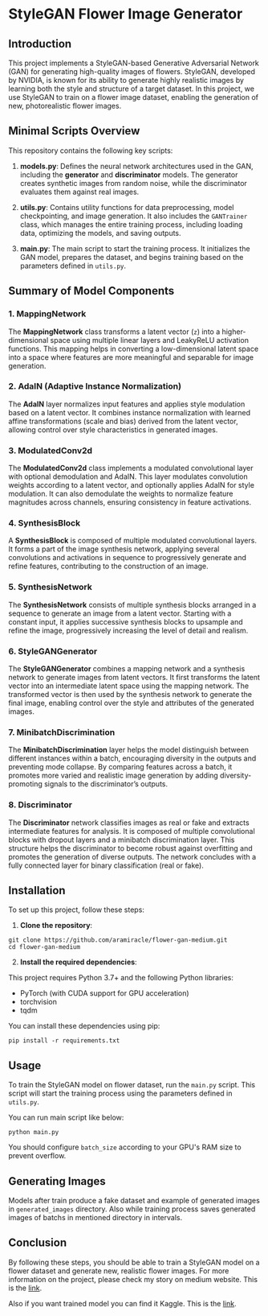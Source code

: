 # StyleGAN Flower Image Generator

## Introduction

This project implements a StyleGAN-based Generative Adversarial Network (GAN) for generating high-quality images of flowers. StyleGAN, developed by NVIDIA, is known for its ability to generate highly realistic images by learning both the style and structure of a target dataset. In this project, we use StyleGAN to train on a flower image dataset, enabling the generation of new, photorealistic flower images.

## Minimal Scripts Overview

This repository contains the following key scripts:

1. **models.py**: Defines the neural network architectures used in the GAN, including the **generator** and **discriminator** models. The generator creates synthetic images from random noise, while the discriminator evaluates them against real images.

2. **utils.py**: Contains utility functions for data preprocessing, model checkpointing, and image generation. It also includes the `GANTrainer` class, which manages the entire training process, including loading data, optimizing the models, and saving outputs.

3. **main.py**: The main script to start the training process. It initializes the GAN model, prepares the dataset, and begins training based on the parameters defined in `utils.py`.

## Summary of Model Components

### 1. MappingNetwork
The **MappingNetwork** class transforms a latent vector (`z`) into a higher-dimensional space using multiple linear layers and LeakyReLU activation functions. This mapping helps in converting a low-dimensional latent space into a space where features are more meaningful and separable for image generation.

### 2. AdaIN (Adaptive Instance Normalization)
The **AdaIN** layer normalizes input features and applies style modulation based on a latent vector. It combines instance normalization with learned affine transformations (scale and bias) derived from the latent vector, allowing control over style characteristics in generated images.

### 3. ModulatedConv2d
The **ModulatedConv2d** class implements a modulated convolutional layer with optional demodulation and AdaIN. This layer modulates convolution weights according to a latent vector, and optionally applies AdaIN for style modulation. It can also demodulate the weights to normalize feature magnitudes across channels, ensuring consistency in feature activations.

### 4. SynthesisBlock
A **SynthesisBlock** is composed of multiple modulated convolutional layers. It forms a part of the image synthesis network, applying several convolutions and activations in sequence to progressively generate and refine features, contributing to the construction of an image.

### 5. SynthesisNetwork
The **SynthesisNetwork** consists of multiple synthesis blocks arranged in a sequence to generate an image from a latent vector. Starting with a constant input, it applies successive synthesis blocks to upsample and refine the image, progressively increasing the level of detail and realism.

### 6. StyleGANGenerator
The **StyleGANGenerator** combines a mapping network and a synthesis network to generate images from latent vectors. It first transforms the latent vector into an intermediate latent space using the mapping network. The transformed vector is then used by the synthesis network to generate the final image, enabling control over the style and attributes of the generated images.

### 7. MinibatchDiscrimination
The **MinibatchDiscrimination** layer helps the model distinguish between different instances within a batch, encouraging diversity in the outputs and preventing mode collapse. By comparing features across a batch, it promotes more varied and realistic image generation by adding diversity-promoting signals to the discriminator’s outputs.

### 8. Discriminator
The **Discriminator** network classifies images as real or fake and extracts intermediate features for analysis. It is composed of multiple convolutional blocks with dropout layers and a minibatch discrimination layer. This structure helps the discriminator to become robust against overfitting and promotes the generation of diverse outputs. The network concludes with a fully connected layer for binary classification (real or fake).

## Installation

To set up this project, follow these steps:

1. **Clone the repository**:

```
git clone https://github.com/aramiracle/flower-gan-medium.git
cd flower-gan-medium
```
2. **Install the required dependencies**:

This project requires Python 3.7+ and the following Python libraries:

- PyTorch (with CUDA support for GPU acceleration)
- torchvision
- tqdm

You can install these dependencies using pip:

```
pip install -r requirements.txt
```

## Usage

To train the StyleGAN model on flower dataset, run the `main.py` script. This script will start the training process using the parameters defined in `utils.py`.

You can run main script like below:

```
python main.py
```

You should configure `batch_size` according to your GPU's RAM size to prevent overflow.

## Generating Images

Models after train produce a fake dataset and example of generated images in `generated_images` directory. Also while training process saves generated images of batchs in mentioned directory in intervals.

## Conclusion

By following these steps, you should be able to train a StyleGAN model on a flower dataset and generate new, realistic flower images. For more information on the project, please check my story on medium website. This is the [link](https://medium.com/@a.r.amouzad.m/stylegan-for-creating-flower-images-d29ac8391f7e).

Also if you want trained model you can find it Kaggle. This is the [link](https://www.kaggle.com/models/alirezaamouzad/stylegan_flower_128x128).
